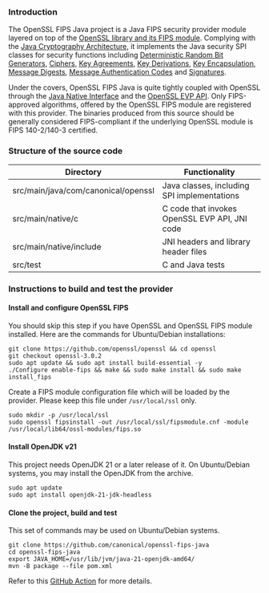 ### Introduction
The OpenSSL FIPS Java project is a Java FIPS security provider module layered on top of the [OpenSSL library and its FIPS module](https://docs.openssl.org/3.0/man7/OSSL_PROVIDER-FIPS/). Complying with the [Java Cryptography Architecture](https://docs.oracle.com/javase/8/docs/technotes/guides/security/crypto/CryptoSpec.html), it implements the Java security SPI classes for security functions including [Deterministic Random Bit Generators](https://docs.oracle.com/en/java/javase/21/docs/api/java.base/java/security/SecureRandomSpi.html), [Ciphers](https://docs.oracle.com/en/java/javase/21/docs/api/java.base/javax/crypto/CipherSpi.html), [Key Agreements](https://docs.oracle.com/en/java/javase/21/docs/api/java.base/javax/crypto/KeyAgreementSpi.html), [Key Derivations](https://docs.oracle.com/en/java/javase/21/docs/api/java.base/javax/crypto/SecretKeyFactorySpi.html), [Key Encapsulation](https://docs.oracle.com/en/java/javase/21/docs/api/java.base/javax/crypto/KEMSpi.html), [Message Digests](https://docs.oracle.com/en/java/javase/21/docs/api/java.base/java/security/MessageDigest.html#:~:text=Message%20digests%20are%20secure%20one,called%20to%20reset%20the%20digest.), [Message Authentication Codes](https://docs.oracle.com/en/java/javase/21/docs/api/java.base/javax/crypto/Mac.html) and [Signatures](https://docs.oracle.com/en/java/javase/21/docs/api/java.base/java/security/Signature.html?source=%3Aso%3Atw%3Aor%3Aawr%3Aosec%3A%2C%3Aso%3Atw%3Aor%3Aawr%3Aosec%3A).

Under the covers, OpenSSL FIPS Java is quite tightly coupled with OpenSSL through the [Java Native Interface](https://docs.oracle.com/en/java/javase/21/docs/api/java.base/java/security/Signature.html?source=%3Aso%3Atw%3Aor%3Aawr%3Aosec%3A%2C%3Aso%3Atw%3Aor%3Aawr%3Aosec%3A) and the [OpenSSL EVP API](https://docs.openssl.org/3.3/man7/evp/). Only FIPS-approved algorithms, offered by the OpenSSL FIPS module are registered with this provider. The binaries produced from this source should be generally considered FIPS-compliant if the underlying OpenSSL module is FIPS 140-2/140-3 certified.

### Structure of the source code
| Directory | Functionality |
|-----------|---------------|
| src/main/java/com/canonical/openssl | Java classes, including SPI implementations |
| src/main/native/c | C code that invokes OpenSSL EVP API, JNI code |
| src/main/native/include | JNI headers and library header files |
| src/test | C and Java tests | 

### Instructions to build and test the provider
#### Install and configure OpenSSL FIPS
You should skip this step if you have OpenSSL and OpenSSL FIPS module installed. Here are the commands for Ubuntu/Debian installations:
```
git clone https://github.com/openssl/openssl && cd openssl
git checkout openssl-3.0.2
sudo apt update && sudo apt install build-essential -y
./Configure enable-fips && make && sudo make install && sudo make install_fips
```
Create a FIPS module configuration file which will be loaded by the provider. Please keep this file under `/usr/local/ssl` only.
```
sudo mkdir -p /usr/local/ssl
sudo openssl fipsinstall -out /usr/local/ssl/fipsmodule.cnf -module /usr/local/lib64/ossl-modules/fips.so
```
#### Install OpenJDK v21
This project needs OpenJDK 21 or a later release of it. On Ubuntu/Debian systems, you may install the OpenJDK from the archive.
```
sudo apt update
sudo apt install openjdk-21-jdk-headless
```
#### Clone the project, build and test
This set of commands may be used on Ubuntu/Debian systems.
```
git clone https://github.com/canonical/openssl-fips-java
cd openssl-fips-java
export JAVA_HOME=/usr/lib/jvm/java-21-openjdk-amd64/
mvn -B package --file pom.xml
```
Refer to this [GitHub Action](https://github.com/canonical/openssl-fips-java/blob/main/.github/workflows/maven.yml) for more details.
